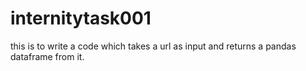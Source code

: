 # internitytask001
this is to write a code which takes a url as input and returns a pandas dataframe from it.
